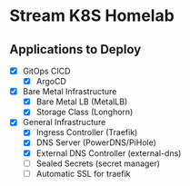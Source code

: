 # Stream K8S Homelab

## Applications to Deploy

- [x] GitOps CICD
    - [X] ArgoCD
- [X] Bare Metal Infrastructure
    - [X] Bare Metal LB (MetalLB)
    - [X] Storage Class (Longhorn)
- [X] General Infrastructure
    - [X] Ingress Controller (Traefik)
    - [X] DNS Server (PowerDNS/PiHole)
    - [X] External DNS Controller (external-dns)
    - [ ] Sealed Secrets (secret manager)
    - [ ] Automatic SSL for traefik